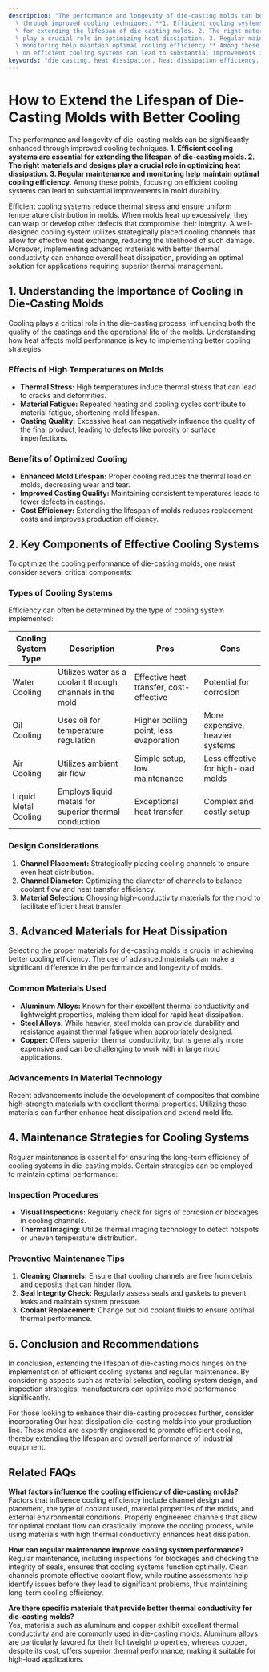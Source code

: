 ```yaml
---
description: "The performance and longevity of die-casting molds can be significantly enhanced\
  \ through improved cooling techniques. **1. Efficient cooling systems are essential\
  \ for extending the lifespan of die-casting molds. 2. The right materials and designs\
  \ play a crucial role in optimizing heat dissipation. 3. Regular maintenance and\
  \ monitoring help maintain optimal cooling efficiency.** Among these points, focusing\
  \ on efficient cooling systems can lead to substantial improvements in mold durability. "
keywords: "die casting, heat dissipation, heat dissipation efficiency, heat dissipation system"
---
```

# How to Extend the Lifespan of Die-Casting Molds with Better Cooling

The performance and longevity of die-casting molds can be significantly enhanced through improved cooling techniques. **1. Efficient cooling systems are essential for extending the lifespan of die-casting molds. 2. The right materials and designs play a crucial role in optimizing heat dissipation. 3. Regular maintenance and monitoring help maintain optimal cooling efficiency.** Among these points, focusing on efficient cooling systems can lead to substantial improvements in mold durability. 

Efficient cooling systems reduce thermal stress and ensure uniform temperature distribution in molds. When molds heat up excessively, they can warp or develop other defects that compromise their integrity. A well-designed cooling system utilizes strategically placed cooling channels that allow for effective heat exchange, reducing the likelihood of such damage. Moreover, implementing advanced materials with better thermal conductivity can enhance overall heat dissipation, providing an optimal solution for applications requiring superior thermal management.

## **1. Understanding the Importance of Cooling in Die-Casting Molds**

Cooling plays a critical role in the die-casting process, influencing both the quality of the castings and the operational life of the molds. Understanding how heat affects mold performance is key to implementing better cooling strategies.

### Effects of High Temperatures on Molds

- **Thermal Stress:** High temperatures induce thermal stress that can lead to cracks and deformities.
- **Material Fatigue:** Repeated heating and cooling cycles contribute to material fatigue, shortening mold lifespan.
- **Casting Quality:** Excessive heat can negatively influence the quality of the final product, leading to defects like porosity or surface imperfections.

### Benefits of Optimized Cooling

- **Enhanced Mold Lifespan:** Proper cooling reduces the thermal load on molds, decreasing wear and tear.
- **Improved Casting Quality:** Maintaining consistent temperatures leads to fewer defects in castings.
- **Cost Efficiency:** Extending the lifespan of molds reduces replacement costs and improves production efficiency.

## **2. Key Components of Effective Cooling Systems**

To optimize the cooling performance of die-casting molds, one must consider several critical components:

### Types of Cooling Systems

Efficiency can often be determined by the type of cooling system implemented:

| Cooling System Type     | Description                                               | Pros                                   | Cons                                |
|-------------------------|-----------------------------------------------------------|----------------------------------------|-------------------------------------|
| Water Cooling           | Utilizes water as a coolant through channels in the mold | Effective heat transfer, cost-effective| Potential for corrosion             |
| Oil Cooling             | Uses oil for temperature regulation                       | Higher boiling point, less evaporation | More expensive, heavier systems     |
| Air Cooling             | Utilizes ambient air flow                                 | Simple setup, low maintenance          | Less effective for high-load molds   |
| Liquid Metal Cooling    | Employs liquid metals for superior thermal conduction     | Exceptional heat transfer              | Complex and costly setup            |

### Design Considerations

1. **Channel Placement:** Strategically placing cooling channels to ensure even heat distribution.
2. **Channel Diameter:** Optimizing the diameter of channels to balance coolant flow and heat transfer efficiency.
3. **Material Selection:** Choosing high-conductivity materials for the mold to facilitate efficient heat transfer.

## **3. Advanced Materials for Heat Dissipation**

Selecting the proper materials for die-casting molds is crucial in achieving better cooling efficiency. The use of advanced materials can make a significant difference in the performance and longevity of molds.

### Common Materials Used

- **Aluminum Alloys:** Known for their excellent thermal conductivity and lightweight properties, making them ideal for rapid heat dissipation.
- **Steel Alloys:** While heavier, steel molds can provide durability and resistance against thermal fatigue when appropriately designed.
- **Copper:** Offers superior thermal conductivity, but is generally more expensive and can be challenging to work with in large mold applications.

### Advancements in Material Technology

Recent advancements include the development of composites that combine high-strength materials with excellent thermal properties. Utilizing these materials can further enhance heat dissipation and extend mold life.

## **4. Maintenance Strategies for Cooling Systems**

Regular maintenance is essential for ensuring the long-term efficiency of cooling systems in die-casting molds. Certain strategies can be employed to maintain optimal performance:

### Inspection Procedures

- **Visual Inspections:** Regularly check for signs of corrosion or blockages in cooling channels.
- **Thermal Imaging:** Utilize thermal imaging technology to detect hotspots or uneven temperature distribution.

### Preventive Maintenance Tips

1. **Cleaning Channels:** Ensure that cooling channels are free from debris and deposits that can hinder flow.
2. **Seal Integrity Check:** Regularly assess seals and gaskets to prevent leaks and maintain system pressure.
3. **Coolant Replacement:** Change out old coolant fluids to ensure optimal thermal performance.

## **5. Conclusion and Recommendations**

In conclusion, extending the lifespan of die-casting molds hinges on the implementation of efficient cooling systems and regular maintenance. By considering aspects such as material selection, cooling system design, and inspection strategies, manufacturers can optimize mold performance significantly. 

For those looking to enhance their die-casting processes further, consider incorporating Our heat dissipation die-casting molds into your production line. These molds are expertly engineered to promote efficient cooling, thereby extending the lifespan and overall performance of industrial equipment.

## Related FAQs

**What factors influence the cooling efficiency of die-casting molds?**  
Factors that influence cooling efficiency include channel design and placement, the type of coolant used, material properties of the molds, and external environmental conditions. Properly engineered channels that allow for optimal coolant flow can drastically improve the cooling process, while using materials with high thermal conductivity enhances heat dissipation.

**How can regular maintenance improve cooling system performance?**  
Regular maintenance, including inspections for blockages and checking the integrity of seals, ensures that cooling systems function optimally. Clean channels promote effective coolant flow, while routine assessments help identify issues before they lead to significant problems, thus maintaining long-term cooling efficiency.

**Are there specific materials that provide better thermal conductivity for die-casting molds?**  
Yes, materials such as aluminum and copper exhibit excellent thermal conductivity and are commonly used in die-casting molds. Aluminum alloys are particularly favored for their lightweight properties, whereas copper, despite its cost, offers superior thermal performance, making it suitable for high-load applications.

